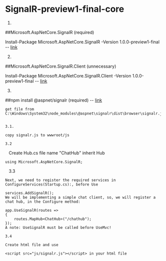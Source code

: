 # SignalR-preview1-final-core

1. 
##Microsoft.AspNetCore.SignalR (required)

   Install-Package Microsoft.AspNetCore.SignalR -Version 1.0.0-preview1-final
    -- [link](https://www.nuget.org/packages/Microsoft.AspNetCore.SignalR)

2. 
##Microsoft.AspNetCore.SignalR.Client (unnecessary)

   Install-Package Microsoft.AspNetCore.SignalR.Client -Version 1.0.0-preview1-final
   -- [link](https://www.nuget.org/packages/Microsoft.AspNetCore.SignalR.Client)

3. 
##npm install @aspnet/signalr (required)
    -- [link](https://www.npmjs.com/package/@aspnet/signalr)

    get file from 
    C:\Windows\System32\node_modules\@aspnet\signalr\dist\browser\signalr.js


    3.1. 
    
    copy signalr.js to wwwroot/js 
     
    3.2
    
    Create Hub.cs file name "ChatHub" inherit Hub
    
    using Microsoft.AspNetCore.SignalR;
     
    3.3
    
    Next, we need to register the required services in ConfigureServices(Startup.cs):, before Use

    services.AddSignalR();
    We will be implementing a simple chat client, so, we will register a chat hub, in the Configure method:

    app.UseSignalR(routes =>
    {
        routes.MapHub<ChatHub>("/chathub");
    });
    A note: UseSignalR must be called before UseMvc!
    
    3.4
    
    Create html file and use 
    
    <script src="js/signalr.js"></script> in your html file
